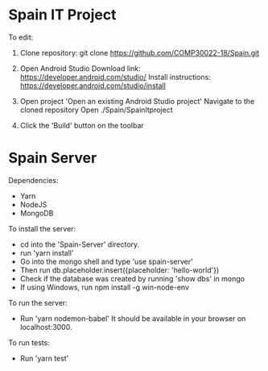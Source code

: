 # Spain IT Project

To edit:
1. Clone repository:
    git clone https://github.com/COMP30022-18/Spain.git

2. Open Android Studio
    Download link: https://developer.android.com/studio/
    Install instructions: https://developer.android.com/studio/install

2. Open project
    'Open an existing Android Studio project'
    Navigate to the cloned repository
    Open ./Spain/SpainItproject

3. Click the 'Build' button on the toolbar

# Spain Server

Dependencies:
- Yarn
- NodeJS
- MongoDB

To install the server:
- cd into the 'Spain-Server' directory.
- run 'yarn install'
- Go into the mongo shell and type
'use spain-server'
- Then run db.placeholder.insert({placeholder: 'hello-world'})
- Check if the database was created by running 'show dbs' in mongo
- If using Windows, run npm install -g win-node-env

To run the server:
- Run 'yarn nodemon-babel'
It should be available in your browser on localhost:3000.

To run tests:
- Run 'yarn test'
